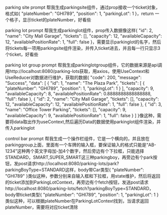 parking site prompt
帮我生成parkingsite组件，通过prop接收一个ticket对象，格式如{
"plateNumber": "GHI789",
"position": 1,
"parkingLot": 1
}，return 一个格子，显示ticket的plateNumber，好看些

parking lot prompt
帮我生成parkinglot组件，prop传入数据像这样{
"id": 2,
"name": "City Mall Garage",
"tickets": [],
"capacity": 12,
"availableCapacity": 12,
"availablePositionRate": 1,
"full": false
}，需要显示parkinglot的名字，然后将tickets每一项用parkingsite组件渲染，并传入ticket进去，并且每一行只显示3个ticket，好看些

parking lot group prompt
帮我生成parkinglotgroup组件，它的数据来源是api调用http://localhost:8080/parking-lots获取，用axios，使用UseContext和UseReducer对数据进行维护，获取的数据{
"code": 200,
"message": "Success",
"data": [
{
"id": 1,
"name": "The Plaza Park",
"tickets": [
{
"plateNumber": "GHI789",
"position": 1,
"parkingLot": 1
}
],
"capacity": 9,
"availableCapacity": 8,
"availablePositionRate": 0.8888888888888888,
"full": false
},
{
"id": 2,
"name": "City Mall Garage",
"tickets": [],
"capacity": 12,
"availableCapacity": 12,
"availablePositionRate": 1,
"full": false
},
{
"id": 3,
"name": "Office Tower Parking",
"tickets": [],
"capacity": 9,
"availableCapacity": 9,
"availablePositionRate": 1,
"full": false
}
]
}像这种，需要将data取出作为useContext,然后遍历Data的数据使用parkinglot组件渲染，并传入parkinglot

control bar prompt
帮我生成一个操作栏组件，它是一个横向的，并且放在parkinggroup上面，里面有一个车牌的输入框，要保证输入的格式只能是“AB-1234”这种两个英文字母加-加4个数字，然后旁边有个下拉框，只能选择STANDARD，SMART,SUPER_SMART这三种parkingboy，再旁边有个park按钮，发post请求http://localhost:8080/parking-lots/park?parkingBoyType=STANDARD这样，body带Car类型{
"plateNumber": "GHI789"
}类似这种，参数分别来自输入框和下拉框，用state维护，然后将返回的ticket添加到ParkingLotContext，再旁边有个fetch按钮，发送post请求http://localhost:8080/parking-lots/fetch?parkingBoyType=STANDARD，body带ticket类型{
"plateNumber": "GHI789",
"position": 1,
"parkingLot": 1
}类似这种，可以根据plateNumber在ParkingLotContext找到，当请求返回plateNumber，需要将对应ticket清除